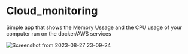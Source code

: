# Cloud_monitoring

Simple app that shows the Memory Ussage and the CPU usage of your computer run on the docker/AWS services


![Screenshot from 2023-08-27 23-09-24](https://github.com/Serpantiner/Cloud_monitoring/assets/85799080/139adf86-5525-4ff4-8209-7c011c1bf670)
